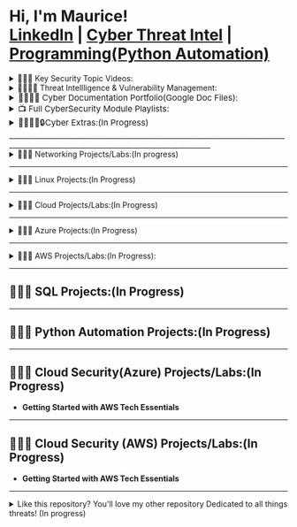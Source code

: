 <h1>Hi, I'm Maurice! <br/><a href="https://www.linkedin.com/in/mauricegardner1">LinkedIn</a> 
|        
 <a href="https://medium.com/me/stories/public">Cyber Threat Intel</a> |
 <a href="https://github.com/MauriceGardner">Programming(Python Automation)</a></h1>

<details>
  <summary>👨🏾‍💻 Key Security Topic Videos:</summary>

  - <b>SPLUNK(Incident Response Management Techniques)</b>
    - [Labs Playlist](https://www.youtube.com/playlist?list=PLIfi-ZtjvjEHAP7gYgsY1T4-HdwbSuIV3)<b><i></b></i>

  - <b>Securing & Monitoring Networks with Splunk, OpenVAS, & ZenMap</b>
    - [Labs Playlist](https://www.youtube.com/playlist?list=PLIfi-ZtjvjEGkmPHaBxxX9CgHbpsl9O47)<b><i></b></i>

  - <b>Vulnerability Identification & Management:</b>
    - [Labs Playlist](https://youtube.com/playlist?list=PLIfi-ZtjvjEG5xUl6VAhXUM7aTzEo2cG_&si=ckuWMggP6iPENZge) <b><i></b></i>

  - <b>Security Assessment Techniques:</b>
    - [Labs Playlist](https://www.youtube.com/playlist?list=PLIfi-ZtjvjEGa2P7ijS756FJHq1xXzpDD) <b><i></b></i>

  - <b>Digital Forensics & Incident Response:</b>
    - [Labs Playlist](https://www.youtube.com/playlist?list=PLIfi-ZtjvjEFv0EUdt6_o2_ZC76kNQMRp) <b><i></b></i>

  - <b>Security Controls & Protocols(Firewall & Network Security):</b>
    - [Labs Playlist](https://www.youtube.com/playlist?list=PLIfi-ZtjvjEGxyN1McoO5UQbmskWoeEqf)

  - <b>Encryption and Hashing:</b>
    - [Labs Playlist](https://www.youtube.com/playlist?list=PLIfi-ZtjvjEFIdgUI-Ca0zhNf4hVYI1ew)

  - <b>Secure Network Communication:</b>
    - [Labs Playlist](https://www.youtube.com/playlist?list=PLIfi-ZtjvjEHmqUUhtw1EqxX1BwVrmkFh)<b><i></b></i>

  - <b>Network Services and Protocols:</b>
    - [Labs Playlist](https://www.youtube.com/playlist?list=PLIfi-ZtjvjEHIyRBLU9sw3elTJqQnz5p0)<b><i></b></i>

  - <b>Access Control and Authentication:</b>
    - [Labs Playlist](https://www.youtube.com/playlist?list=PLIfi-ZtjvjEEauHLY--27UdFV6og9UCv9)<b><i></b></i>

  - <b>Scanning and Vulnerability Assessment:(Scanning Techniques):</b>
    - [Labs Playlist](https://www.youtube.com/playlist?list=PLIfi-ZtjvjEEdRIw1hio7gfGOwcSlvHIF)<b><i></b></i>

</details>
<details>
  <summary>👨🏾‍💻📝 Threat Intellligence & Vulnerability Management:</summary>

  - <b>MITRE ATT&CK</b>
    - [Labs Playlist](Link)<b><i></b></i>
</details>
<details>
  <summary style="font-size: 15px;">👨🏾‍💻📝 Cyber Documentation Portfolio(Google Doc Files):</summary>                                                       
           
   - [Access control Lists | Python Update Files | Incident Reports(DNS & HTTP Traffic, DNS & ICMP Traffic) | Linux File Permissions | Security Risk Assessments | Risk Register | Network Hardening Documentation:</summary>](https://drive.google.com/drive/folders/17VWHwfbY7Axv_yGoMaCVyHN1CLpWGS5J?usp=drive_link)</summary>
</details>
  
<details>
  <summary style="font-size: 15px;">📺 Full CyberSecurity Module Playlists:</summary>
  
   
   - [Cybersecurity Fundamentals Playlist](https://youtube.com/playlist?list=PLIfi-ZtjvjEHzlbTh_4Gpf0oqfsqoSfdD&si=Vx3Y7cUCQgnlZt8i)
   - [Cyber Professional Tools Playlist Part 1](https://youtube.com/playlist?list=PLIfi-ZtjvjEHvlhoeUub1PMpP0KkVb66F&si=fXrJGp5PVb4XsjwY)
   - [Cyber Professional Tools Playlist Part 2](https://youtube.com/playlist?list=PLIfi-ZtjvjEHvlhoeUub1PMpP0KkVb66F&si=fXrJGp5PVb4XsjwY)
   - [Security+ Concept Labs Part 1](https://www.youtube.com/playlist?list=PLIfi-ZtjvjEGXLCtnyrHmw_8iB2JhoMXd)
   - [Security+ Concept Labs Part 2](https://www.youtube.com/playlist?list=PLIfi-ZtjvjEEmerFdTBY30A1xvgjatALp)
   - [Hands-On Cyber Skills Development: Part 1](https://www.youtube.com/playlist?list=PLIfi-ZtjvjEGzJW2KfkhdYHuOMlXQgttx)
   - [Hands-On Cyber Skills Development: Part 2](https://www.youtube.com/playlist?list=PLIfi-ZtjvjEEKfTQz2Eh6pUZAbRHctkVl)
</details>

<details>
  <summary style="font-size: 15px;">👨🏾‍💻🧠🔒Cyber Extras:(In Progress)</summary>                                                       
           
   - [Cybersecurity Defensive Tools | Security and Permissions | Configuring a Local Security Policy on Server | Security Concepts in Windows and Linux Environments | Configuring Security Settings by Using Microsoft Group Policy | Implementing New Security Policies | Evaluating Security Policy, Guides and Templates | Managing Active Directory Groups | Configuring SQL Server Security | Implementing File Hashing | Data Science Sandbox:</summary>](https://www.youtube.com/playlist?list=PLIfi-ZtjvjEF9gpDNDT1rlWn4KuQaDjr7)</summary>
</details>
_______________________________________________________________________________________________________________________________________


<details>
  <summary>👨🏾‍💻 Networking Projects/Labs:(In progress)</summary>

   - <b>General Networking Concepts(Based in CompTia Network+ principles)</b>
    - [Labs Playlist](https://www.youtube.com/playlist?list=PLIfi-ZtjvjEHAP7gYgsY1T4-HdwbSuIV3)<b><i></b></i>
   - <b>General Networking Concepts(Based in CCNA principles)</b>
    - [Labs Playlist](In progress)<b><i></b></i>
  - <b>Getting Started with Windows Server Networking</b>
  - <b>Configure Network Services</b>
  - <b>Manage Network Settings by Using Windows PowerShell</b>
  - <b>Configure Network Load Balancing for a Web Farm</b>
  - <b>Configure Network File Sharing by Using SMB and NFS </b>

</details>



____________________________________________________________________________________________________________________

<details>
  <summary>👨🏾‍💻 Linux Projects:(In Progress)</summary>

  - <b>Getting Started with Linux:</b> 
  - <b>Getting Started with Linux2:</b>
  - <b>Linux Command Line Fundamentals:</b>
  - <b>Managing Linux and Windows Systems:</b>
  - <b>Linux Administration:</b>
  - <b>Linux System Administration Tasks:</b>
  - <b>Configuring Network Connectivity for Linux on Azure:</b>
  - <b>Editing Text Files in Linux:</b>
  - <b>Configuring an Alias in Linux:</b>
  - <b>Configuring Standard Permissions in Linux:</b>
  - <b>Managing Server Startup Options in Linux:</b>
 - <b>Obtaining Root Credentials in Linux:</b>
 - <b>Managing Services in Linux:</b>
 - <b>Configuring Links in Linux:</b>
 - <b>Performing Linux Command-Line Operations by Using File Test and Relational Operators:</b>
 - <b>Performing Conditional Decision Making in a Linux Shell Script:</b>
 - <b>Configuring IPv4 and IPv6 Addressing for Linux:</b>
 - <b>Using Azure CLI Tools to Manage Azure Linux Virtual Machines:</b>
 - <b>Assigning Environment and Shell Variables in Linux:</b>
 - <b>Configuring IP Routing with Linux on Azure:</b>
 - <b>Deploying Ubuntu Linux Virtual Machines in Microsoft Azure:</b>
 - <b>Managing Software with RPM and APT in Linux:</b>
 - <b>Automating Administrative Tasks in Linux Using Cron and Scripting:</b>
 - <b>Configuring Kickstart Installations in Linux?:</b>
 - <b>Configuring Linux IPv4 Routing:</b>
 - <b>Documenting the Server in Linux:</b>
 - <b>Configuring Linux Time Sources:</b>
 - <b>Configuring Remote Administration by Using PuTTY and SSH:</b>
 - <b>Configuring Security for SSH in Linux:</b>
  

</details>



_____________________________________________________________________________________________________________________

<details>
  <summary>👨🏾‍💻 Cloud Projects/Labs:(In Progress)</summary>
  
   - <b>Mastering the Cloud Part 1: A Comprehensive Lab Journey(General Cloud Concepts)</b>
    - [Labs Playlist](https://youtube.com/playlist?list=PLIfi-ZtjvjEFKAnP8mRsHA7WxXKLS3NH1&si=jWZQ7WeKmGFCCN8T)<b><i></b></i>
  - <b>Cloud Deployment Models</b>
  - <b>Cloud Resource Management:</b>
  - <b>Cloud Concepts & Security</b>
  - <b>Cloud Solution Implementation</b>
  - <b>Cloud Operations & Optimization</b>
  - <b>Disaster Recovery & Troubleshooting</b>

</details>

__________________________________________________________________________________________________________________


<details>
  <summary>👨🏾‍💻 Azure Projects:(In Progress)</summary>

  - <b>Microsoft Azure Virtual Machine Infrastructure</b>
  - <b>Create a Chart-based Report by Using Power BI</b>
  - <b>Deploy a Microsoft Azure Virtual Machine Infrastructure</b>
  - <b>Azure CLI Tools to Manage Azure Linux Virtual Machines</b>
  - <b>Deploy Ubuntu Linux Virtual Machines in Microsoft Azure</b>
  - <b>Configure DNS Client Settings for Linux on Azure</b>
  - <b>Configure Windows Admin Center to Monitor On-Premises Computers by Using Azure Monitor</b>
  - <b>Configure a Point-to-Site Virtual Private Network (VPN) Connection between Windows Server and Azure</b>
  - <b>Manage Windows Server on an Azure Virtual Machine by Using PowerShell Remoting</b>
  - <b>Generate and Use SSH Keys for Azure Linux Virtual Machine Authentication</b>
  - <b>Configure Windows Admin Center to Support Management of Azure Hybrid Services</b>
  - <b>Configure IP Routing with Linux on Azure</b>
  - <b>Configure Network Connectivity for Linux on Azure</b>
  - <b>Create a Slicer Report by Using Power BI</b>
  - <b> Implement a Report by Using Row Level Security</b>
  


</details>

__________________________________________________________________________________________________________
<details>
  <summary>👨🏾‍💻 AWS Projects/Labs:(In Progress):</summary>

- <b>Getting Started with AWS Tech Essentials</b>
- <b>Getting Started with Amazon Simple Storage Service (S3)</b>
- <b>Getting Started with AWS Elastic Compute Cloud</b>
- <b>Getting Started with AWS Secure Architecture Configuration</b>
- <b>Build a Network by Using the VPC Wizard</b>
- <b>Create a Custom AMI by Using an Existing EC2 Instance</b>
- <b>Implement Security by Using Security Groups</b>
- <b>Configure Maintenance Windows by Using AWS Systems Manager</b>
- <b>Perform Automatic Remediation by Using an AWS Config Rule</b>
- <b>Establish Internet and NAT Gateways</b>
- <b>Provision and Maintain AWS Resources by Using CloudFormation</b>
- <b>Execute Commands and Automation Documents by Using the AWS Systems Manager Service</b>
- <b>Configure an Elastic Load Balancer</b>
- <b>Configure Amazon S3 Event Logging and Handling</b>
- <b>Connect to an EC2 Instance by Using RDP</b>
- <b>Create a Launch Template</b>
- <b>Implement Scaling for an Amazon RDS Instance</b>
- <b>Create EC2 Instances by Using Auto Scaling</b>
- <b>Create an Auto Scaling Group</b>
- <b>Create Metric Filters</b>
- <b>Create an Instance by Using a Custom AMI</b>
- <b>Implement a Fault Tolerant File Service by Using EFS</b>
- <b>Create an Object Lifecycle Policy for Amazon S3 Documents</b>
- <b>Automate Snapshots by Using DLM</b>
- <b>Design a VPC and Associated Subnets</b>
- <b>Configure Storage by Using EBS</b>
- <b>Configure an Amazon EventBridge Rule That Triggers an Action</b>
- <b>Configuring Cross Region Replication for an S3 Bucket</b>
- <b>Create a CloudWatch Dashboard</b>
- <b>Configure an S3 Bucket and Website</b>
- <b>Manage AWS Logs by Using CloudTrail</b>
- <b>Configure AWS Auto Scaling</b>
- <b>Implement Caching in AWS by Using DAX</b>
- <b>Install a Web Server by Using AWS System Manager Run Command</b>
- <b>AWS Cloud Sandbox</b>
- <b>Enable Network Security in AWS</b>
- <b>Configure a Security Group</b>
- <b>Evaluate AWS Config Rules</b>
- <b>Can You Implement a Repeatable Compute Layer by Using EC2?</b>
- <b>Can You Build a Website by Using an Amazon S3 Bucket?</b>
- <b>Can You Design a Cloud Network by Using AWS?</b>
- <b>Can You Build a Network Foundation in AWS?</b>
- <b>Can You Create a Resilient System by Using a Launch Template and an Auto Scaling Group?</b>
- <b>Can You Automate the Build of EC2 Instances Behind an Elastic Load Balancer?</b>
- <b>Can You Design an Elastic, Highly Available Architecture in AWS?</b>
- <b>Can You Create a Custom AMI Based on a New EC2 Instance?</b>
- <b>Can You Implement Metrics, Alarms, and Filters?</b>
- <b>Can You Serve a Simple, Static Website with S3?</b>
- <b>Can You Deploy an End-to-End Solution in AWS?</b>
- <b>Can You Create a Website with Cross Region Replication and Logging?</b>
- <b>Can You Configure a Resilient EC2 Server Farm?</b>
- <b>Can You Implement a Highly Available Website?</b>

</details>
 
____________________________________________________________________________________________________________

<h2>👨🏾‍💻 SQL Projects:(In Progress)</h2>

____________________________________________________________________________________________________________

<h2>👨🏾‍💻 Python Automation Projects:(In Progress)</h2>



_____________________________________________________________________________________________________________

<h2>👨🏾‍💻 Cloud Security(Azure) Projects/Labs:(In Progress)</h2>

- <b>Getting Started with AWS Tech Essentials</b>

 ________________________________________________________________________________________________________________________

 <h2>👨🏾‍💻 Cloud Security (AWS) Projects/Labs:(In Progress)</h2>

- <b>Getting Started with AWS Tech Essentials</b>


________________________________________________________________

<details>
  <summary>Like this repository? You'll love my other repository Dedicated to all things threats! (In progress)</summary>

  - <b>Analysis</b>
  - <b>Detection</b>
  - <b>Hunting</b>
  - <b>Responding</b>
   - <b>Intelligence</b>
   - <b>Modeling</b>
   - <b>Researching</b>
   - <b>Operations</b>
   - <b>Mitigating</b>
  
</details>

 

